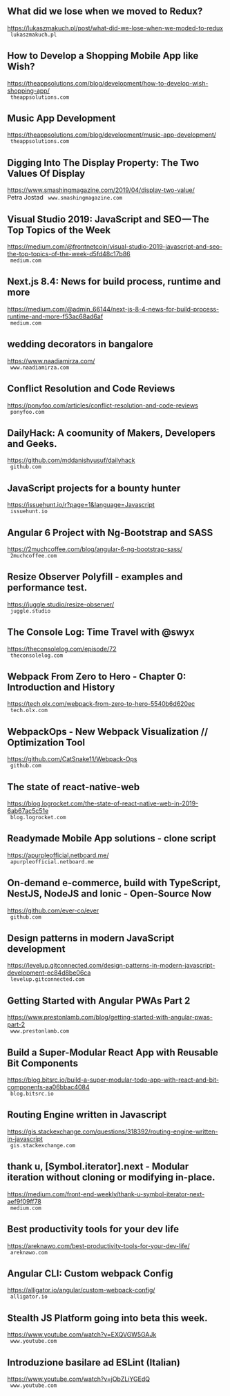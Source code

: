 ## What did we lose when we moved to Redux?  
https://lukaszmakuch.pl/post/what-did-we-lose-when-we-moded-to-redux  
 ` lukaszmakuch.pl`
  

## How to Develop a Shopping Mobile App like Wish?  
https://theappsolutions.com/blog/development/how-to-develop-wish-shopping-app/  
 ` theappsolutions.com`
  

## Music App Development  
https://theappsolutions.com/blog/development/music-app-development/  
 ` theappsolutions.com`
  

## Digging Into The Display Property: The Two Values Of Display  
https://www.smashingmagazine.com/2019/04/display-two-value/  
Petra Jostad ` www.smashingmagazine.com`
  

## Visual Studio 2019: JavaScript and SEO — The Top Topics of the Week  
https://medium.com/@frontnetcoin/visual-studio-2019-javascript-and-seo-the-top-topics-of-the-week-d5fd48c17b86  
 ` medium.com`
  

## Next.js 8.4: News for build process, runtime and more  
https://medium.com/@admin_66144/next-js-8-4-news-for-build-process-runtime-and-more-f53ac68ad6af  
 ` medium.com`
  

## wedding decorators in bangalore  
https://www.naadiamirza.com/  
 ` www.naadiamirza.com`
  

## Conflict Resolution and Code Reviews  
https://ponyfoo.com/articles/conflict-resolution-and-code-reviews  
 ` ponyfoo.com`
  

## DailyHack: A coomunity of Makers, Developers and Geeks.  
https://github.com/mddanishyusuf/dailyhack  
 ` github.com`
  

## JavaScript projects for a bounty hunter  
https://issuehunt.io/r?page=1&language=Javascript  
 ` issuehunt.io`
  

## Angular 6 Project with Ng-Bootstrap and SASS  
https://2muchcoffee.com/blog/angular-6-ng-bootstrap-sass/  
 ` 2muchcoffee.com`
  

## Resize Observer Polyfill - examples and performance test.  
https://juggle.studio/resize-observer/  
 ` juggle.studio`
  

## The Console Log: Time Travel with @swyx  
https://theconsolelog.com/episode/72  
 ` theconsolelog.com`
  

## Webpack From Zero to Hero - Chapter 0: Introduction and History  
https://tech.olx.com/webpack-from-zero-to-hero-5540b6d620ec  
 ` tech.olx.com`
  

## WebpackOps - New Webpack Visualization // Optimization Tool  
https://github.com/CatSnake11/Webpack-Ops  
 ` github.com`
  

## The state of react-native-web  
https://blog.logrocket.com/the-state-of-react-native-web-in-2019-6ab67ac5c51e  
 ` blog.logrocket.com`
  

## Readymade Mobile App solutions - clone script  
https://apurpleofficial.netboard.me/  
 ` apurpleofficial.netboard.me`
  

## On-demand e-commerce, build with TypeScript, NestJS, NodeJS and Ionic - Open-Source Now  
https://github.com/ever-co/ever  
 ` github.com`
  

## Design patterns in modern JavaScript development  
https://levelup.gitconnected.com/design-patterns-in-modern-javascript-development-ec84d8be06ca  
 ` levelup.gitconnected.com`
  

## Getting Started with Angular PWAs Part 2  
https://www.prestonlamb.com/blog/getting-started-with-angular-pwas-part-2  
 ` www.prestonlamb.com`
  

## Build a Super-Modular React App with Reusable Bit Components  
https://blog.bitsrc.io/build-a-super-modular-todo-app-with-react-and-bit-components-aa06bbac4084  
 ` blog.bitsrc.io`
  

## Routing Engine written in Javascript  
https://gis.stackexchange.com/questions/318392/routing-engine-written-in-javascript  
 ` gis.stackexchange.com`
  

## thank u, [Symbol.iterator].next - Modular iteration without cloning or modifying in-place.  
https://medium.com/front-end-weekly/thank-u-symbol-iterator-next-aef9f09ff78  
 ` medium.com`
  

## Best productivity tools for your dev life  
https://areknawo.com/best-productivity-tools-for-your-dev-life/  
 ` areknawo.com`
  

## Angular CLI: Custom webpack Config  
https://alligator.io/angular/custom-webpack-config/  
 ` alligator.io`
  

## Stealth JS Platform going into beta this week.  
https://www.youtube.com/watch?v=EXQVGW5GAJk  
 ` www.youtube.com`
  

## Introduzione basilare ad ESLint (Italian)  
https://www.youtube.com/watch?v=jObZLiYGEdQ  
 ` www.youtube.com`
  

